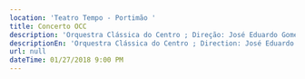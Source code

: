 ```yaml
---
location: 'Teatro Tempo - Portimão '
title: Concerto OCC
description: 'Orquestra Clássica do Centro ; Direção: José Eduardo Gomes '
descriptionEn: 'Orquestra Clássica do Centro ; Direction: José Eduardo Gomes '
url: null
dateTime: 01/27/2018 9:00 PM
---
```


